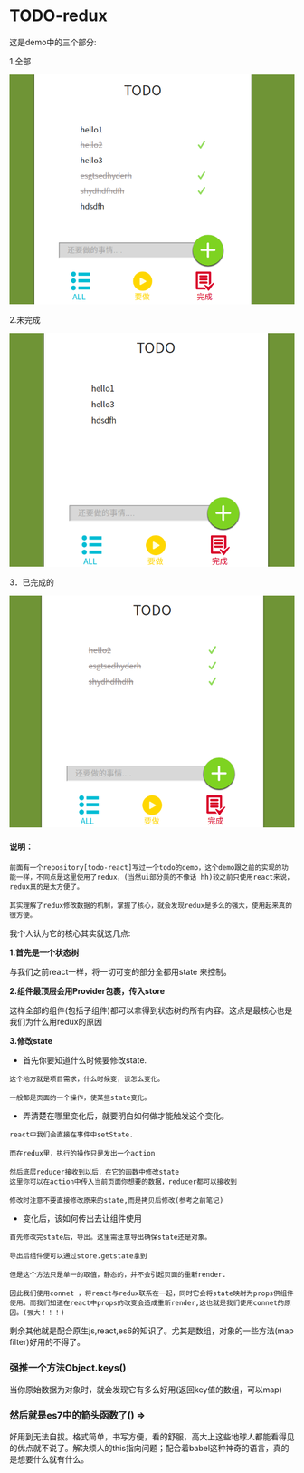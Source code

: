 # TODO-redux

这是demo中的三个部分:

1.全部

![全部](all.png)

2.未完成

![未完成](unfinish.png)

3．已完成的

![已完成](finish.png)



#### 说明：
```
前面有一个repository[todo-react]写过一个todo的demo，这个demo跟之前的实现的功能一样，不同点是这里使用了redux，(当然ui部分美的不像话 hh)较之前只使用react来说，redux真的是太方便了。

其实理解了redux修改数据的机制，掌握了核心，就会发现redux是多么的强大，使用起来真的很方便。

```
我个人认为它的核心其实就这几点:

**1.首先是一个状态树**

与我们之前react一样，将一切可变的部分全都用state 来控制。

**2.组件最顶层会用Provider包裹，传入store**

这样全部的组件(包括子组件)都可以拿得到状态树的所有内容。这点是最核心也是我们为什么用redux的原因

**3.修改state**

- 首先你要知道什么时候要修改state.

```
这个地方就是项目需求，什么时候变，该怎么变化。

一般都是页面的一个操作，使某些state变化。
```

- 弄清楚在哪里变化后，就要明白如何做才能触发这个变化。

```
react中我们会直接在事件中setState.

而在redux里，执行的操作只是发出一个action

然后底层reducer接收到以后，在它的函数中修改state
这里你可以在action中传入当前页面你想要的数据，reducer都可以接收到

修改时注意不要直接修改原来的state,而是拷贝后修改(参考之前笔记)
```
- 变化后，该如何传出去让组件使用

```
首先修改完state后，导出。这里需注意导出确保state还是对象。

导出后组件便可以通过store.getstate拿到

但是这个方法只是单一的取值，静态的，并不会引起页面的重新render.

因此我们使用connet ，将react与redux联系在一起，同时它会将state映射为props供组件使用。而我们知道在react中props的改变会造成重新render,这也就是我们使用connet的原因。(强大！！！)
```

剩余其他就是配合原生js,react,es6的知识了。尤其是数组，对象的一些方法(map filter)好用的不得了。

### 强推一个方法Object.keys()

当你原始数据为对象时，就会发现它有多么好用(返回key值的数组，可以map)

### 然后就是es7中的箭头函数了() =>

好用到无法自拔。格式简单，书写方便，看的舒服，高大上这些地球人都能看得见的优点就不说了。解决烦人的this指向问题；配合着babel这种神奇的语言，真的是想要什么就有什么。

